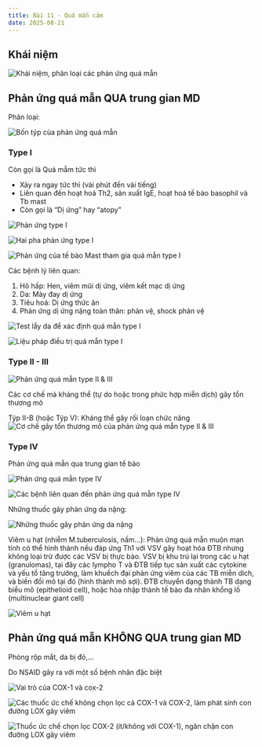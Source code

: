```yaml
---
title: Bài 11 - Quá mẫn cảm
date: 2025-08-21
---
```

## Khái niệm

![Khái niệm, phân loại các phản ứng quá mẫn](/y2/mddc/11-gthieu-qua-man.jpeg)

## Phản ứng quá mẫn QUA trung gian MD

Phân loại:

![Bốn týp của phản ứng quá mẫn](/y2/mddc/11-phan-loai-qua-man.jpeg)

### Type I

Còn gọi là Quá mẫm tức thì
- Xảy ra ngay tức thì (vài phút đến vài tiếng)
- Liên quan đến hoạt hoá Th2, sản xuất IgE,
hoạt hoá tế bào basophil và Tb mast
- Còn gọi là “Dị ứng” hay “atopy”

![Phản ứng type I](/y2/mddc/11-phan-ung-type-i.jpeg)

![Hai pha phản ứng type I](/y2/mddc/11-hai-pha-type-i.jpeg)

![Phản ứng của tế bào Mast tham gia quá mẫn type I](/y2/mddc/11-tb-mast-type-i.jpeg)

Các bệnh lý liên quan:

1. Hô hấp: Hen, viêm mũi dị ứng, viêm kết mạc dị ứng
2. Da: Mày đay dị ứng
3. Tiêu hoá: Dị ứng thức ăn
4. Phản ứng dị ứng nặng toàn thân: phản vệ, shock phản vệ

![Test lẩy da để xác định quá mẫn type I](/y2/mddc/11-lay-da-type-i.jpeg)

![Liệu pháp điều trị quá mẫn type I](/y2/mddc/11-lieu-phap-type-i.jpeg)

### Type II - III

![Phản ứng quá mẫn type II & III](/y2/mddc/11-type-ii-iii.jpeg)

Các cơ chế mà kháng thể (tự
do hoặc trong phức hợp miễn
dịch) gây tổn thương mô

Týp II-B (hoặc Týp V): Kháng
thể gây rối loạn chức năng
![Cơ chế gây tổn thương mô của phản ứng quá mẫn type II & III](/y2/mddc/11-ton-thuong-mo-type-ii-iii.jpeg)

### Type IV

Phản ứng quá mẫn qua trung gian tế bào

![Phản ứng quá mẫn type IV](/y2/mddc/11-type-iv.jpeg)

![Các bệnh liên quan đến phản ứng quá mẫn type IV](/y2/mddc/11-benh-type-iv.jpeg)

Những thuốc gây phản ứng da nặng:

![Những thuốc gây phản ứng da nặng](/y2/mddc/11-viem-da-do-ks.jpeg)

Viêm u hạt (nhiễm M.tuberculosis, nấm…): Phản ứng quá mẫn muộn mạn tính có
thể hình thành nếu đáp ứng Th1 với VSV gây hoạt hóa ĐTB nhưng không loại trừ
được các VSV bị thực bào. VSV bị khu trú lại trong các u hạt (granulomas), tại đây
các lympho T và ĐTB tiếp tục sản xuất các cytokine và yếu tố tăng trưởng, làm
khuếch đại phản ứng viêm của các TB miễn dich, và biến đổi mô tại đó (hình thành
mô sợi). ĐTB chuyển dạng thành TB dạng biểu mô (epithelioid cell), hoặc hòa nhập
thành tế bào đa nhân khổng lồ (multinuclear giant cell)

![Viêm u hạt](/y2/mddc/11-viem-u-hat.jpeg)

## Phản ứng quá mẫn KHÔNG QUA trung gian MD

Phòng rộp mắt, da bị đỏ,...

Do NSAID gây ra với một số bệnh nhân đặc biệt

![Vai trò của COX-1 và cox-2](/y2/mddc/11-cox-1-2.jpeg)

![Các thuốc ức chế không chọn lọc cả COX-1 và COX-2, làm phát sinh con đường LOX gây viêm](/y2/mddc/11-uc-che-cox-1-2.jpeg)

![Thuốc ức chế chọn lọc COX-2 (ít/không với COX-1), ngăn chặn con đường LOX gây viêm](/y2/mddc/11-uc-che-cox-1.jpeg)
